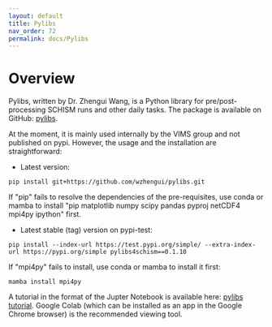 ```yaml
---
layout: default
title: Pylibs
nav_order: 72
permalink: docs/Pylibs
---
```


# Overview
Pylibs, written by Dr. Zhengui Wang, is a Python library for pre/post-processing SCHISM runs and other daily tasks.
The package is available on GitHub: [pylibs](https://github.com/wzhengui/pylibs).


At the moment, it is mainly used internally by the VIMS group and not published on pypi.
However, the usage and the installation are straightforward:

- Latest version:

`pip install git+https://github.com/wzhengui/pylibs.git`

If "pip" fails to resolve the dependencies of the pre-requisites, use conda or mamba to install "pip matplotlib numpy scipy pandas pyproj netCDF4 mpi4py ipython" first. 

- Latest stable (tag) version on pypi-test:

`pip install --index-url https://test.pypi.org/simple/ --extra-index-url https://pypi.org/simple pylibs4schism==0.1.10`

If "mpi4py" fails to install, use conda or mamba to install it first:

`mamba install mpi4py`


A tutorial in the format of the Jupter Notebook is available here: [pylibs tutorial](https://colab.research.google.com/drive/1X_plhKRxgjBStbv2xMQgGgE_i8Mf2Bnm).
Google Colab (which can be installed as an app in the Google Chrome browser) is the recommended viewing tool.
